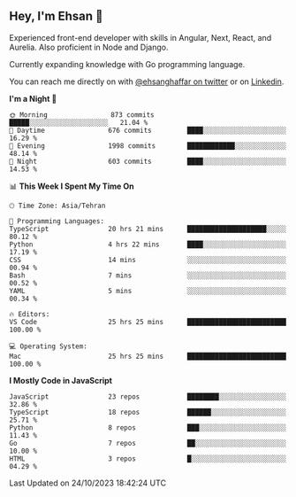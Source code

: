 ## Hey, I'm Ehsan 👋
<!-- <img src="https://user-images.githubusercontent.com/1303154/88677602-1635ba80-d120-11ea-84d8-d263ba5fc3c0.gif" width="20px" alt="hi"> -->

 Experienced front-end developer with skills in Angular, Next, React, and Aurelia. Also proficient in Node and Django.
 
 Currently expanding knowledge with Go programming language.
<!-- My major stack in Front-End development is Angular and Laravel but not limited to that. -->
<!-- My preferred Database is MongoDB -->
<!-- Aspiring Developer(focused on FrontEnd) which interested in the assembly programming lang. -->

<!-- - 🔭 I’m currently working on [Komodoro](https://komodoro.io), [fullestStack](https://github.com/neekware/FullestStack) and [PlotSet](http://plotset.com/). -->
<!-- - 📒 Getting Started with C++ Programming Language. -->
<!-- 🌱 I’m currently learning something. -->
<!-- - 😄 I enjoy Python, C/C++ and assembly -->

<!-- **📫 How to reach me:** -->

You can reach me directly on with [@ehsanghaffar on twitter](https://twitter.com/ehsanghaffarii) or on [Linkedin](https://www.linkedin.com/in/ehsanghaffarii).

<!-- [![twitter](https://img.shields.io/twitter/url?color=blue&label=twitter&logo=twitter&style=plastic&url=https%3A%2F%2Ftwitter.com%2Fehsanghaffar%2Ffollow)](https://twitter.com/ehsanghaffar) -->
<!-- [![Instagram](https://img.shields.io/badge/Instagram%20Page-Follow-E4405F?logo=instagram)](https://www.instagram.com/ehsanghaffarii) -->
<!-- [![LinkedIn](https://img.shields.io/badge/LinkedIn-Follow-0077B5?logo=linkedin)](https://www.linkedin.com/in/ehsanghaffarii) -->

<!-- [![wakatime](https://wakatime.com/badge/user/f0b0dc2d-d692-4e9a-a6ed-667b80d7dd34.svg)](https://wakatime.com/@ehsandev)
![](https://komarev.com/ghpvc/?username=ehsanghaffar) -->

<!-- #### 💾 Which technology I know?

[![TypeScript](https://badgen.net/badge/icon/typescript?icon=typescript&label)](https://typescriptlang.org)
![JavaScript](https://img.shields.io/badge/javascript-%23323330.svg?style=flat-squire&logo=javascript&logoColor=%23F7DF1E)
![Angular](https://img.shields.io/badge/angular-%23DD0031.svg?style=flat-squire&logo=angular&logoColor=white)
![Aurelia](https://img.shields.io/badge/aurelia-%23ED2B88.svg?style=flat-squire&logo=aurelia&logoColor=fff) -->

 
<!-- ![ehsanghaffar's Stats](https://github-readme-stats.vercel.app/api?username=ehsanghaffar&theme=vue-dark&show_icons=true&hide_border=false&count_private=true) -->


<!-- ![ehsanghaffar's Top Languages](https://github-readme-stats.vercel.app/api/top-langs/?username=ehsanghaffar&hide=html,blade,handlebars,php,css&theme=vue-dark&show_icons=true&hide_border=false&layout=compact) -->


<!--START_SECTION:waka-->
**I'm a Night 🦉** 

```text
🌞 Morning                873 commits         █████░░░░░░░░░░░░░░░░░░░░   21.04 % 
🌆 Daytime                676 commits         ████░░░░░░░░░░░░░░░░░░░░░   16.29 % 
🌃 Evening                1998 commits        ████████████░░░░░░░░░░░░░   48.14 % 
🌙 Night                  603 commits         ████░░░░░░░░░░░░░░░░░░░░░   14.53 % 
```


📊 **This Week I Spent My Time On** 

```text
🕑︎ Time Zone: Asia/Tehran

💬 Programming Languages: 
TypeScript               20 hrs 21 mins      ████████████████████░░░░░   80.12 % 
Python                   4 hrs 22 mins       ████░░░░░░░░░░░░░░░░░░░░░   17.19 % 
CSS                      14 mins             ░░░░░░░░░░░░░░░░░░░░░░░░░   00.94 % 
Bash                     7 mins              ░░░░░░░░░░░░░░░░░░░░░░░░░   00.52 % 
YAML                     5 mins              ░░░░░░░░░░░░░░░░░░░░░░░░░   00.34 % 

🔥 Editors: 
VS Code                  25 hrs 25 mins      █████████████████████████   100.00 % 

💻 Operating System: 
Mac                      25 hrs 25 mins      █████████████████████████   100.00 % 
```

**I Mostly Code in JavaScript** 

```text
JavaScript               23 repos            ████████░░░░░░░░░░░░░░░░░   32.86 % 
TypeScript               18 repos            ██████░░░░░░░░░░░░░░░░░░░   25.71 % 
Python                   8 repos             ███░░░░░░░░░░░░░░░░░░░░░░   11.43 % 
Go                       7 repos             ██░░░░░░░░░░░░░░░░░░░░░░░   10.00 % 
HTML                     3 repos             █░░░░░░░░░░░░░░░░░░░░░░░░   04.29 % 
```




 Last Updated on 24/10/2023 18:42:24 UTC
<!--END_SECTION:waka-->
